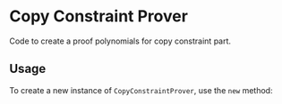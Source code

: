 ﻿# Copy Constraint Prover

Code to create a proof polynomials for copy constraint part. 

##


## Usage

To create a new instance of `CopyConstraintProver`, use the `new` method:
